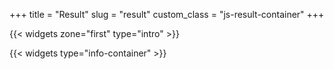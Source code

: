 +++
title = "Result"
slug = "result"
custom_class = "js-result-container"
+++

{{< widgets zone="first" type="intro" >}}

{{< widgets type="info-container" >}}

<!-- TODO: find a way to put content in front matter or /data and pass it to javascript in a clean way -->
<!-- Set result relative text content from site notation -->
<script>
const resultRelativeTextData = {
 // Titre en fonction de la note du site (en haut à gauche de la page)
 verdictTitles: {
  A: "Well done!",
  B: "Not bad at all!",
  C: "Almost there!",
  D: "Hmm, not great.",
  E: "Hmm, not great.",
  F: "Ouch.",
  G: "Ouch.",
 },
 // Message verdict en fonction de la note du site (affiché en haut à droite de la page)
 verdictMessages: {
  A: "Excellent! We're getting dangerously close to perfection!.",
  B: "If all web pages could be as light as this one, internet would be greener",
  C: "You're almost there! Just a little more effort and it's all good.",
  D: "The good news is that you can do much better!",
  E: "The good news is that you can do much better!",
  F: "Let's not hide it: it hurts. Time to act!",
  G: "Let's not hide it: it hurts. Time to act!",
 },
 // "[Left: 'bad result', Right: 'good result']"
 verdictParameters: {
  size: ["So light", "Too heavy"],
  nodes: ["Simple", "Too complex"],
  requests: ["Few requests", "Too many requests"],
 },
 // Paramètres du résultats valeurs min et max pour les plages
 resultParametersMinMaxValues: {
  size: { min: 0, max: 4.82, target: 1.024 },
  nodes: { min: 0, max: 1386, target: 600 },
  requests: { min: 0, max: 156, target: 40 },
 },
 // Paramètres du résultats de l'empreinte environnementale pour les unitées de mesure
 footprintUnitsData: {
     water: { order: ["cl", "l"], factor: 100 },
     ges: {
         order: ["gCO2e", "kgCO2e"],
         factor: 1000,
     },
 }
}
window.__siteData = {...window.__siteData, ...{resultRelativeTextData}}
</script>
